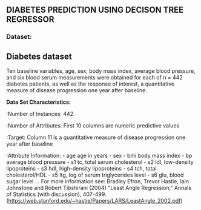 ## DIABETES PREDICTION USING DECISON TREE REGRESSOR 
### Dataset:
Diabetes dataset
----------------

Ten baseline variables, age, sex, body mass index, average blood
pressure, and six blood serum measurements were obtained for each of n =
442 diabetes patients, as well as the response of interest, a
quantitative measure of disease progression one year after baseline.

**Data Set Characteristics:**

:Number of Instances: 442

:Number of Attributes: First 10 columns are numeric predictive values

:Target: Column 11 is a quantitative measure of disease progression one year after baseline

:Attribute Information:
    - age     age in years
    - sex
    - bmi     body mass index
    - bp      average blood pressure
    - s1      tc, total serum cholesterol
    - s2      ldl, low-density lipoproteins
    - s3      hdl, high-density lipoproteins
    - s4      tch, total cholesterol/HDL
    - s5      ltg, log of serum triglycerides level
    - s6      glu, blood sugar level
...
For more information see:
Bradley Efron, Trevor Hastie, Iain Johnstone and Robert Tibshirani (2004) "Least Angle Regression," Annals of Statistics (with discussion), 407-499.
(https://web.stanford.edu/~hastie/Papers/LARS/LeastAngle_2002.pdf)